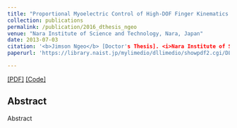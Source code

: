 ```yaml
---
title: "Proportional Myoelectric Control of High-DOF Finger Kinematics Using Synergistic Models"
collection: publications
permalink: /publication/2016_dthesis_ngeo
venue: "Nara Institute of Science and Technology, Nara, Japan"
date: 2013-07-03
citation: '<b>Jimson Ngeo</b> [Doctor's Thesis]. <i>Nara Institute of Science and Technology</i>.'
paperurl: 'https://library.naist.jp/mylimedio/dllimedio/showpdf2.cgi/DLPDFR012376_P1-111'

---  
```

[[PDF]](http://jngeo.github.io/files/dthesis_ngeo.pdf) [[Code]]()

## Abstract
Abstract
